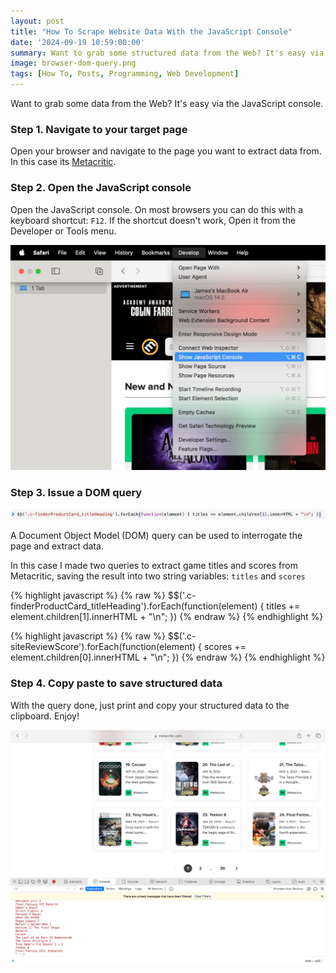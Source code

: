 ```yaml
---
layout: post
title: "How To Scrape Website Data With the JavaScript Console"
date: '2024-09-19 10:59:00:00'
summary: Want to grab some structured data from the Web? It's easy via the JavaScript console.
image: browser-dom-query.png
tags: [How To, Posts, Programming, Web Development]
---
```


Want to grab some data from the Web? It's easy via the JavaScript console.

### Step 1. Navigate to your target page

Open your browser and navigate to the page you want to extract data from. In this case its <a href="https://www.metacritic.com" target="_blank">Metacritic</a>.

### Step 2. Open the JavaScript console

Open the JavaScript console. On most browsers you can do this with a keyboard shortcut: <code>F12</code>. If the  shortcut doesn't work, Open it from the Developer or Tools menu.

![How to open the JavaScript Console](/img/posts/browser-open-javascript-console.png)

### Step 3. Issue a DOM query

![JavaScript DOM query](/img/posts/browser-dom-query.png)

A Document Object Model (DOM) query can be used to interrogate the page and extract data.

In this case I made two queries to extract game titles and scores from Metacritic, saving the result into two string variables: <code>titles</code> and <code>scores</code>

{% highlight javascript %}
{% raw %}
$$('.c-finderProductCard_titleHeading').forEach(function(element) { titles += element.children[1].innerHTML + "\n"; })
{% endraw %}
{% endhighlight %}

{% highlight javascript %}
{% raw %}
$$('.c-siteReviewScore').forEach(function(element) { scores += element.children[0].innerHTML + "\n"; })
{% endraw %}
{% endhighlight %}

### Step 4. Copy paste to save structured data

With the query done, just print and copy your structured data to the clipboard. Enjoy!

![JavaScript DOM query result](/img/posts/browser-dom-query-result.png)

